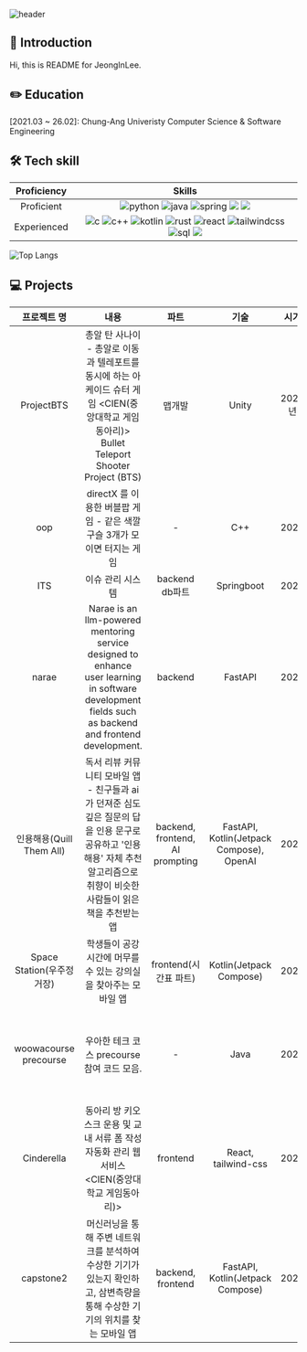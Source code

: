 ![header](https://capsule-render.vercel.app/api?type=waving&color=auto&height=150&section=header&text=JeongIn%20GitHub&fontSize=40&theme=gruvbox_light)

## 👋 Introduction
Hi, this is README for JeongInLee. 

## ✏️ Education
[2021.03 ~ 26.02]: Chung-Ang Univeristy Computer Science & Software Engineering

## 🛠️ Tech skill
|Proficiency|Skills|
|:---:|:---:|
Proficient|![python](https://img.shields.io/badge/Python-3776AB?style=for-the-badge&logo=python&logoColor=white) ![java](https://img.shields.io/badge/Java-ED8B00?style=for-the-badge&logo=openjdk&logoColor=white)  ![spring](https://img.shields.io/badge/Spring-6DB33F?style=for-the-badge&logo=spring&logoColor=white) <img src="https://img.shields.io/badge/fastapi-%23009688.svg?&style=for-the-badge&logo=fastapi&logoColor=white" /> <img src="https://img.shields.io/badge/jetpackcompose-%234285F4.svg?&style=for-the-badge&logo=jetpackcompose&logoColor=white" />
Experienced|![c](https://img.shields.io/badge/C-00599C?style=for-the-badge&logo=c&logoColor=white) ![c++](	https://img.shields.io/badge/C%2B%2B-00599C?style=for-the-badge&logo=c%2B%2B&logoColor=white) ![kotlin](https://img.shields.io/badge/Kotlin-0095D5?&style=for-the-badge&logo=kotlin&logoColor=white) ![rust](https://img.shields.io/badge/Rust-000000?style=for-the-badge&logo=rust&logoColor=white) ![react](https://img.shields.io/badge/React-20232A?style=for-the-badge&logo=react&logoColor=61DAFB) ![tailwindcss](https://img.shields.io/badge/Tailwind_CSS-38B2AC?style=for-the-badge&logo=tailwind-css&logoColor=white) ![sql](https://img.shields.io/badge/MySQL-00000F?style=for-the-badge&logo=mysql&logoColor=white)  <img src="https://img.shields.io/badge/Firebase-%23DD2C00.svg?&style=for-the-badge&logo=Firebase&logoColor=white" />

<!-- 언어 사용 통계-->
![Top Langs](https://github-readme-stats.vercel.app/api/top-langs/?username=Jeong-In-Lee&layout=compact)

## 💻 Projects
|프로젝트 명|내용|파트|기술|시기|링크|
|:---:|:----------------------------------:|:---:|:---:|:---:|:---:|
|ProjectBTS|총알 탄 사나이 - 총알로 이동과 텔레포트를 동시에 하는 아케이드 슈터 게임 <CIEN(중앙대학교 게임동아리)> Bullet Teleport Shooter Project (BTS)|맵개발|Unity|2021년|https://github.com/melunbettle/ProjectBTS|
|oop|directX 를 이용한 버블팝 게임 - 같은 색깔 구슬 3개가 모이면 터지는 게임|-|C++|2022|https://github.com/Jeong-In-Lee/realperfectoop4|
|ITS|이슈 관리 시스템|backend db파트|Springboot|2024|https://github.com/SoftwareEngineering-21/issue_mng_prg|
|narae|Narae is an llm-powered mentoring service designed to enhance user learning in software development fields such as backend and frontend development.|backend|FastAPI|2024|https://github.com/cau-oss-team3/narae-backend|
|인용해용(Quill Them All)|독서 리뷰 커뮤니티 모바일 앱 - 친구들과 ai 가 던져준 심도 깊은 질문의 답을 인용 문구로 공유하고 '인용해용' 자체 추천 알고리즘으로 취향이 비슷한 사람들이 읽은 책을 추천받는 앱|backend, frontend, AI prompting|FastAPI, Kotlin(Jetpack Compose), OpenAI|2024|https://github.com/Capstoneproject-2024/front <br>https://github.com/Capstoneproject-2024/api_server<br>https://github.com/Capstoneproject-2024/useGPT|
|Space Station(우주정거장)|학생들이 공강 시간에 머무를 수 있는 강의실을 찾아주는 모바일 앱|frontend(시간표 파트)|Kotlin(Jetpack Compose)|2024|https://github.com/mobile-dev-2024/Space-station|
|woowacourse precourse|우아한 테크 코스 precourse 참여 코드 모음.|-|Java|2024|https://github.com/Jeong-In-Lee/java-convenience-store-7-Joeng-In-Lee<br>https://github.com/Jeong-In-Lee/java-lotto-7<br>https://github.com/Jeong-In-Lee/java-racingcar-7<br>https://github.com/Jeong-In-Lee/java-calculator-7|
|Cinderella|동아리 방 키오스크 운용 및 교내 서류 폼 작성 자동화 관리 웹 서비스 <CIEN(중앙대학교 게임동아리)>|frontend|React, tailwind-css|2025|private (추후 전환 예정)|
|capstone2|머신러닝을 통해 주변 네트워크를 분석하여 수상한 기기가 있는지 확인하고, 삼변측량을 통해 수상한 기기의 위치를 찾는 모바일 앱|backend, frontend|FastAPI, Kotlin(Jetpack Compose)|2025|https://github.com/2025-Capstone-2/front<br>https://github.com/2025-Capstone-2/backend|

<!-- bts / 객지프 게임 / 소공 / 오픈소스sw / 캡스톤1 / 캡스톤2 / 우주정거장 / 신데렐라 / 우테코sub코스 -->

